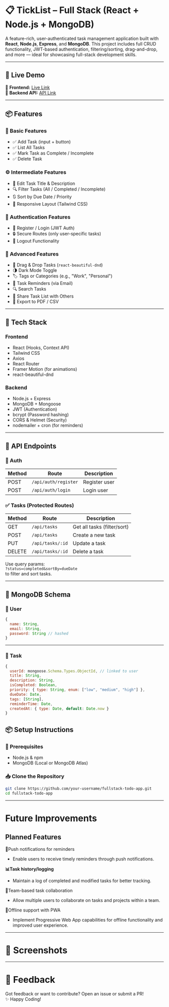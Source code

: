 # 📋 TickList – Full Stack (React + Node.js + MongoDB)

A feature-rich, user-authenticated task management application built with **React**, **Node.js**, **Express**, and **MongoDB**. This project includes full CRUD functionality, JWT-based authentication, filtering/sorting, drag-and-drop, and more — ideal for showcasing full-stack development skills.

---

## 🚀 Live Demo

🔗 **Frontend:** [Live Link](https://ticklist.onrender.com)  
🔗 **Backend API:** [API Link](https://ticklist-server.onrender.com)

---

## 📦 Features

### 🌱 Basic Features
- ✅ Add Task (input + button)
- ✅ List All Tasks
- ✅ Mark Task as Complete / Incomplete
- ✅ Delete Task

### ⚙️ Intermediate Features
- 📝 Edit Task Title & Description
- 🔍 Filter Tasks (All / Completed / Incomplete)
- 🔃 Sort by Due Date / Priority
- 📱 Responsive Layout (Tailwind CSS)

### 🔐 Authentication Features
- 👤 Register / Login (JWT Auth)
- 🔒 Secure Routes (only user-specific tasks)
- 🚪 Logout Functionality

### 🚀 Advanced Features
- 🟰 Drag & Drop Tasks (`react-beautiful-dnd`)
- 🌗 Dark Mode Toggle
- 🏷️ Tags or Categories (e.g., "Work", "Personal")
- 🔔 Task Reminders (via Email)
- 🔍 Search Tasks
- 🤝 Share Task List with Others
- 📁 Export to PDF / CSV

---

## 🧱 Tech Stack

### Frontend
- React (Hooks, Context API)
- Tailwind CSS
- Axios
- React Router
- Framer Motion (for animations)
- react-beautiful-dnd

### Backend
- Node.js + Express
- MongoDB + Mongoose
- JWT (Authentication)
- bcrypt (Password hashing)
- CORS & Helmet (Security)
- nodemailer + cron (for reminders)

---

## 🔐 API Endpoints

### 🧾 Auth
| Method | Route             | Description     |
|--------|------------------|-----------------|
| POST   | `/api/auth/register` | Register user  |
| POST   | `/api/auth/login`    | Login user     |

### ✅ Tasks (Protected Routes)
| Method | Route               | Description        |
|--------|--------------------|--------------------|
| GET    | `/api/tasks`        | Get all tasks (filter/sort) |
| POST   | `/api/tasks`        | Create a new task  |
| PUT    | `/api/tasks/:id`    | Update a task      |
| DELETE | `/api/tasks/:id`    | Delete a task      |

Use query params:  
`?status=completed&sortBy=dueDate`  
to filter and sort tasks.

---

## 🧩 MongoDB Schema

### 🔐 User
```js
{
  name: String,
  email: String,
  password: String // hashed
}
```
---
### 📝 Task
```js
{
  userId: mongoose.Schema.Types.ObjectId, // linked to user
  title: String,
  description: String,
  isCompleted: Boolean,
  priority: { type: String, enum: ["low", "medium", "high"] },
  dueDate: Date,
  tags: [String],
  reminderTime: Date,
  createdAt: { type: Date, default: Date.now }
}
```
## 📦 Setup Instructions

### 🔧 Prerequisites

- Node.js & npm
- MongoDB (Local or MongoDB Atlas)
### 📥 Clone the Repository

```bash
git clone https://github.com/your-username/fullstack-todo-app.git
cd fullstack-todo-app
```
---
# Future Improvements

## Planned Features

🔔Push notifications for reminders
 - Enable users to receive timely reminders through push notifications.

**📊Task history/logging**  
 - Maintain a log of completed and modified tasks for better tracking.

👥Team-based task collaboration 
 - Allow multiple users to collaborate on tasks and projects within a team.

📱Offline support with PWA
 - Implement Progressive Web App capabilities for offline functionality and improved user experience.

---
# 📸 Screenshots
---
# 💬 Feedback

Got feedback or want to contribute? Open an issue or submit a PR!  
✨ Happy Coding!
